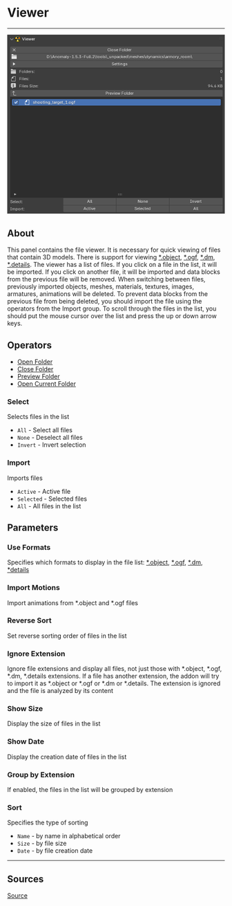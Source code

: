 # Viewer

___

![alt text](images/n-panel-viewer.png)

## About

This panel contains the file viewer. It is necessary for quick viewing of files that contain 3D models. There is support for viewing [*.object](../../../../file-formats/models/object.md), [*.ogf](../../../../file-formats/models/ogf.md), [*.dm](../../../../file-formats/models/dm.md), [*.details](../../../../file-formats/game-levels/details.md). The viewer has a list of files. If you click on a file in the list, it will be imported. If you click on another file, it will be imported and data blocks from the previous file will be removed. When switching between files, previously imported objects, meshes, materials, textures, images, armatures, animations will be deleted. To prevent data blocks from the previous file from being deleted, you should import the file using the operators from the Import group. To scroll through the files in the list, you should put the mouse cursor over the list and press the up or down arrow keys.

## Operators

- [Open Folder](../addon-operators/operator-open-current-folder.md)
- [Close Folder](../addon-operators/operator-close-file.md)
- [Preview Folder](../addon-operators/operator-preview-folder.md)
- [Open Current Folder](../addon-operators/operator-open-current-folder.md)

### Select

Selects files in the list

- `All` - Select all files
- `None` - Deselect all files
- `Invert` - Invert selection

### Import

Imports files

- `Active` - Active file
- `Selected` - Selected files
- `All` - All files in the list

## Parameters

### Use Formats

Specifies which formats to display in the file list: [*.object](../../../../file-formats/models/object.md), [*.ogf](../../../../file-formats/models/ogf.md), [*.dm](../../../../file-formats/models/dm.md), [*details](../../../../file-formats/game-levels/details.md)

### Import Motions

Import animations from *.object and \*.ogf files

### Reverse Sort

Set reverse sorting order of files in the list

### Ignore Extension

Ignore file extensions and display all files, not just those with *.object, \*.ogf, \*.dm, \*.details extensions. If a file has another extension, the addon will try to import it as \*.object or \*.ogf or \*.dm or \*.details. The extension is ignored and the file is analyzed by its content

### Show Size

Display the size of files in the list

### Show Date

Display the creation date of files in the list

### Group by Extension

If enabled, the files in the list will be grouped by extension

### Sort

Specifies the type of sorting

- `Name` - by name in alphabetical order
- `Size` - by file size
- `Date` - by file creation date

___

## Sources

[Source](https://github.com/PavelBlend/blender-xray/wiki/Panel-Viewer)
